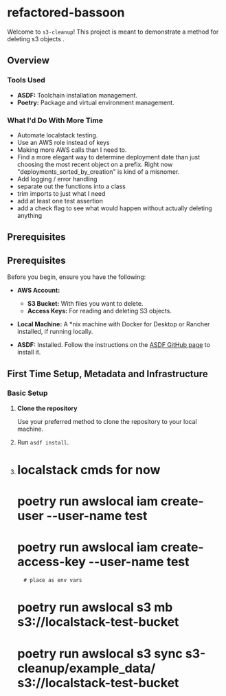 # refactored-bassoon

Welcome to `s3-cleanup`! This project is meant to demonstrate a method for deleting s3 objects . 


## Overview

### Tools Used

- **ASDF:** Toolchain installation management.
- **Poetry:** Package and virtual environment management. 


### What I'd Do With More Time

- Automate localstack testing. 
- Use an AWS role instead of keys
- Making more AWS calls than I need to. 
- Find a more elegant way to determine deployment date than just choosing the most recent object on a prefix. Right now "deployments_sorted_by_creation" is kind of a misnomer. 
- Add logging / error handling
- separate out the functions into a class
- trim imports to just what I need
- add at least one test assertion 
- add a check flag to see what would happen without actually deleting anything



## Prerequisites

## Prerequisites

Before you begin, ensure you have the following:

- **AWS Account:** 
  - **S3 Bucket:** With files you want to delete.
  - **Access Keys:** For reading and deleting S3 objects.

- **Local Machine:** A *nix machine with Docker for Desktop or Rancher installed, if running locally.

- **ASDF:** Installed. Follow the instructions on the [ASDF GitHub page](https://github.com/asdf-vm/asdf) to install it.


## First Time Setup, Metadata and Infrastructure

### Basic Setup

1. **Clone the repository**

   Use your preferred method to clone the repository to your local machine.

2. Run `asdf install`.

3.    # localstack cmds for now
        # poetry run awslocal iam create-user --user-name test
        # poetry run awslocal iam create-access-key --user-name test
            # place as env vars
        # poetry run awslocal s3 mb s3://localstack-test-bucket
        # poetry run awslocal s3 sync s3-cleanup/example_data/ s3://localstack-test-bucket


